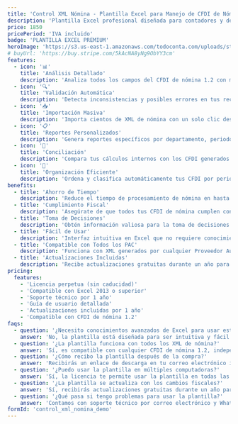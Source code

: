 ```yaml
---
title: 'Control XML Nómina - Plantilla Excel para Manejo de CFDI de Nómina'
description: 'Plantilla Excel profesional diseñada para contadores y departamentos de recursos humanos que necesitan analizar, controlar y reportar CFDI de nómina.'
price: 1850
pricePeriod: 'IVA incluido'
badge: 'PLANTILLA EXCEL PREMIUM'
heroImage: 'https://s3.us-east-1.amazonaws.com/todoconta.com/uploads/store/control-xml-nom.png'
# buyUrl: 'https://buy.stripe.com/5kAcNA8yNg9ObYY3cm'
features:
  - icon: '📊'
    title: 'Análisis Detallado'
    description: 'Analiza todos los campos del CFDI de nómina 1.2 con más de 200 columnas de información.'
  - icon: '🔍'
    title: 'Validación Automática'
    description: 'Detecta inconsistencias y posibles errores en tus recibos de nómina automáticamente.'
  - icon: '📥'
    title: 'Importación Masiva'
    description: 'Importa cientos de XML de nómina con un solo clic desde cualquier carpeta.'
  - icon: '📋'
    title: 'Reportes Personalizados'
    description: 'Genera reportes específicos por departamento, periodo o empleado.'
  - icon: '📝'
    title: 'Conciliación'
    description: 'Compara tus cálculos internos con los CFDI generados para detectar discrepancias.'
  - icon: '📂'
    title: 'Organización Eficiente'
    description: 'Ordena y clasifica automáticamente tus CFDI por periodo, empleado o tipo de nómina.'
benefits:
  - title: 'Ahorro de Tiempo'
    description: 'Reduce el tiempo de procesamiento de nómina en hasta un 80% con la importación y análisis automáticos.'
  - title: 'Cumplimiento Fiscal'
    description: 'Asegúrate de que todos tus CFDI de nómina cumplen con los requisitos del SAT.'
  - title: 'Toma de Decisiones'
    description: 'Obtén información valiosa para la toma de decisiones estratégicas en RRHH.'
  - title: 'Fácil de Usar'
    description: 'Interfaz intuitiva en Excel que no requiere conocimientos técnicos avanzados.'
  - title: 'Compatible con Todos los PAC'
    description: 'Funciona con XML generados por cualquier Proveedor Autorizado de Certificación.'
  - title: 'Actualizaciones Incluidas'
    description: 'Recibe actualizaciones gratuitas durante un año para mantener compatibilidad con cambios fiscales.'
pricing:
  features:
    - 'Licencia perpetua (sin caducidad)'
    - 'Compatible con Excel 2013 o superior'
    - 'Soporte técnico por 1 año'
    - 'Guía de usuario detallada'
    - 'Actualizaciones incluidas por 1 año'
    - 'Compatible con CFDI de nómina 1.2'
faqs:
  - question: '¿Necesito conocimientos avanzados de Excel para usar esta plantilla?'
    answer: 'No, la plantilla está diseñada para ser intuitiva y fácil de usar. Solo necesitas conocimientos básicos de Excel.'
  - question: '¿La plantilla funciona con todos los XML de nómina?'
    answer: 'Sí, es compatible con cualquier CFDI de nómina 1.2, independientemente del PAC que lo haya generado.'
  - question: '¿Cómo recibo la plantilla después de la compra?'
    answer: 'Recibirás un enlace de descarga en tu correo electrónico inmediatamente después de realizar el pago.'
  - question: '¿Puedo usar la plantilla en múltiples computadoras?'
    answer: 'Sí, la licencia te permite usar la plantilla en todas las computadoras de tu empresa.'
  - question: '¿La plantilla se actualiza con los cambios fiscales?'
    answer: 'Sí, recibirás actualizaciones gratuitas durante un año para mantener la compatibilidad con los cambios fiscales.'
  - question: '¿Qué pasa si tengo problemas para usar la plantilla?'
    answer: 'Contamos con soporte técnico por correo electrónico y WhatsApp para resolver cualquier duda o problema que puedas tener.'
formId: 'control_xml_nomina_demo'
---
```

